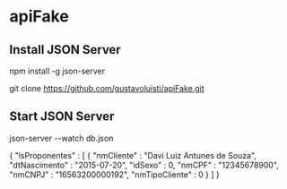 # apiFake

<h2>Install JSON Server</h2>

npm install -g json-server

git clone https://github.com/gustavoluisti/apiFake.git

<h2>Start JSON Server</h2>

json-server --watch db.json

{
  "lsProponentes" : [ {
    "nmCliente" : "Davi Luiz Antunes de Souza",
    "dtNascimento" : "2015-07-20",
    "idSexo" : 0,
    "nmCPF" : "12345678900",
    "nmCNPJ" : "16563200000192",
    "nmTipoCliente" : 0
  } ]
}

